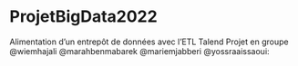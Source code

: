 # ProjetBigData2022
Alimentation d’un entrepôt de données avec l’ETL Talend
Projet en groupe @wiemhajali @marahbenmabarek @mariemjabberi @yossraaissaoui:
